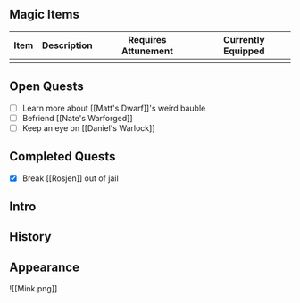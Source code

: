 ## Magic Items
| Item | Description | Requires Attunement | Currently Equipped |
| ---- | ----------- | ------------------- | ----------------- |
|      |             |                     |                   |

## Open Quests
- [ ] Learn more about [[Matt's Dwarf]]'s weird bauble
- [ ] Befriend [[Nate's Warforged]]
- [ ] Keep an eye on [[Daniel's Warlock]]

## Completed Quests
- [x]  Break [[Rosjen]] out of jail

## Intro


## History


## Appearance
![[Mink.png]]



